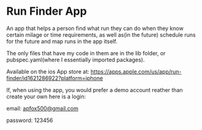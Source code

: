 # Run Finder App
An app that helps a person find what run they can do when they know certain milage or time requirements, as well as(in the future) schedule runs for the future and  map runs in the app itself. 

The only files that have my code in them are in the lib folder, or pubspec.yaml(where I essentially imported packages).

Available on the ios App store at:
https://apps.apple.com/us/app/run-finder/id1621286922?platform=iphone

If, when using the app, you would prefer a demo account reather than create your own here is a login:

email: apfox500@gmail.com

password: 123456
